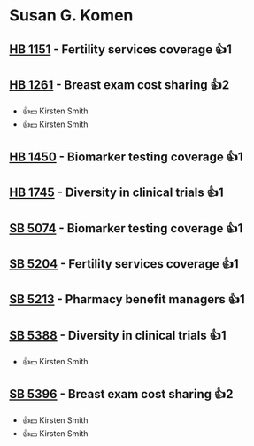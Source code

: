 # Susan G. Komen

## [HB 1151](/bill/2023-24/hb/1151/) - Fertility services coverage 👍1  

## [HB 1261](/bill/2023-24/hb/1261/) - Breast exam cost sharing 👍2  
* 👍💵 Kirsten Smith
* 👍💵 Kirsten Smith

## [HB 1450](/bill/2023-24/hb/1450/) - Biomarker testing coverage 👍1  

## [HB 1745](/bill/2023-24/hb/1745/) - Diversity in clinical trials 👍1  

## [SB 5074](/bill/2023-24/sb/5074/) - Biomarker testing coverage 👍1  

## [SB 5204](/bill/2023-24/sb/5204/) - Fertility services coverage 👍1  

## [SB 5213](/bill/2023-24/sb/5213/) - Pharmacy benefit managers 👍1  

## [SB 5388](/bill/2023-24/sb/5388/) - Diversity in clinical trials 👍1  
* 👍💵 Kirsten Smith

## [SB 5396](/bill/2023-24/sb/5396/) - Breast exam cost sharing 👍2  
* 👍💵 Kirsten Smith
* 👍💵 Kirsten Smith